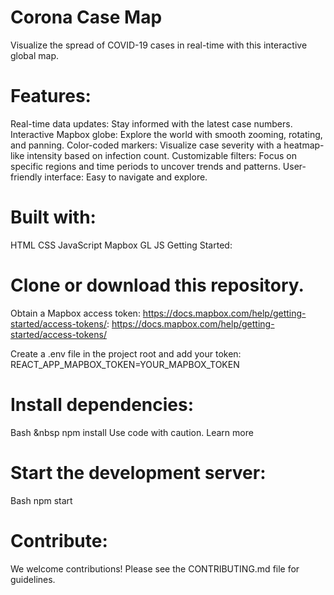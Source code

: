 # Corona Case Map

Visualize the spread of COVID-19 cases in real-time with this interactive global map.

# Features:

Real-time data updates: Stay informed with the latest case numbers.
Interactive Mapbox globe: Explore the world with smooth zooming, rotating, and panning.
Color-coded markers: Visualize case severity with a heatmap-like intensity based on infection count.
Customizable filters: Focus on specific regions and time periods to uncover trends and patterns.
User-friendly interface: Easy to navigate and explore.

# Built with:

HTML
CSS
JavaScript
Mapbox GL JS
Getting Started:

# Clone or download this repository.
Obtain a Mapbox access token: https://docs.mapbox.com/help/getting-started/access-tokens/: https://docs.mapbox.com/help/getting-started/access-tokens/

Create a .env file in the project root and add your token:
REACT_APP_MAPBOX_TOKEN=YOUR_MAPBOX_TOKEN

# Install dependencies:
Bash &nbsp
npm install
Use code with caution. Learn more

# Start the development server:
Bash
npm start

# Contribute:

We welcome contributions! Please see the CONTRIBUTING.md file for guidelines.
